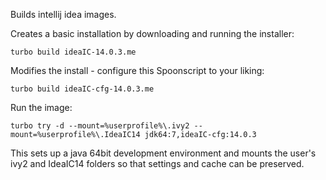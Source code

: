 Builds intellij idea images.

Creates a basic installation by downloading and running the installer:

    turbo build ideaIC-14.0.3.me

Modifies the install - configure this Spoonscript to your liking:

    turbo build ideaIC-cfg-14.0.3.me

Run the image:

    turbo try -d --mount=%userprofile%\.ivy2 --mount=%userprofile%\.IdeaIC14 jdk64:7,ideaIC-cfg:14.0.3

This sets up a java 64bit development environment and mounts the user's ivy2 and IdeaIC14 folders so that settings and cache can be preserved.
